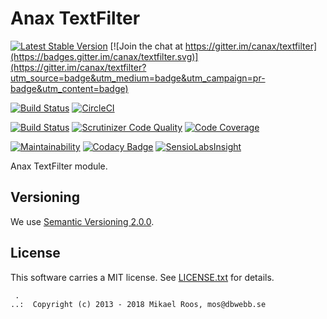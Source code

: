 Anax TextFilter
==================================

[![Latest Stable Version](https://poser.pugx.org/anax/textfilter/v/stable)](https://packagist.org/packages/anax/textfilter)
[![Join the chat at https://gitter.im/canax/textfilter](https://badges.gitter.im/canax/textfilter.svg)](https://gitter.im/canax/textfilter?utm_source=badge&utm_medium=badge&utm_campaign=pr-badge&utm_content=badge)

[![Build Status](https://travis-ci.org/canax/textfilter.svg?branch=master)](https://travis-ci.org/canax/textfilter)
[![CircleCI](https://circleci.com/gh/canax/textfilter.svg?style=svg)](https://circleci.com/gh/canax/textfilter)

[![Build Status](https://scrutinizer-ci.com/g/canax/textfilter/badges/build.png?b=master)](https://scrutinizer-ci.com/g/canax/textfilter/build-status/master)
[![Scrutinizer Code Quality](https://scrutinizer-ci.com/g/canax/textfilter/badges/quality-score.png?b=master)](https://scrutinizer-ci.com/g/canax/textfilter/?branch=master)
[![Code Coverage](https://scrutinizer-ci.com/g/canax/textfilter/badges/coverage.png?b=master)](https://scrutinizer-ci.com/g/canax/textfilter/?branch=master)

[![Maintainability](https://api.codeclimate.com/v1/badges/1b83a4fabfafbc04a811/maintainability)](https://codeclimate.com/github/canax/textfilter/maintainability)
[![Codacy Badge](https://api.codacy.com/project/badge/Grade/6aa9c21af4384292b2ef9587a879adcc)](https://www.codacy.com/app/mosbth/textfilter?utm_source=github.com&amp;utm_medium=referral&amp;utm_content=canax/textfilter&amp;utm_campaign=Badge_Grade)
[![SensioLabsInsight](https://insight.sensiolabs.com/projects/f60cf588-0d0e-4794-b156-5c2bcbc75c3a/mini.png)](https://insight.sensiolabs.com/projects/f60cf588-0d0e-4794-b156-5c2bcbc75c3a)

Anax TextFilter module.



Versioning
------------------

We use [Semantic Versioning 2.0.0](https://semver.org/spec/v2.0.0.html).



License
------------------

This software carries a MIT license. See [LICENSE.txt](LICENSE.txt) for details.



```
 .  
..:  Copyright (c) 2013 - 2018 Mikael Roos, mos@dbwebb.se
```
